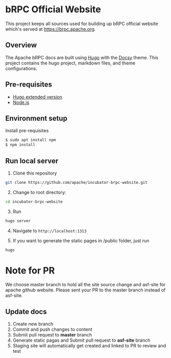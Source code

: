# bRPC Official Website
 
This project keeps all sources used for building up bRPC official website which's served at https://brpc.apache.org.

## Overview

The Apache bRPC docs are built using [Hugo](https://gohugo.io/) with the [Docsy](https://docsy.dev) theme.
This project contains the hugo project, markdown files, and theme configurations.

## Pre-requisites

- [Hugo extended version](https://gohugo.io/getting-started/installing)
- [Node.js](https://nodejs.org/en/)

## Environment setup

Install pre-requisites
```sh
$ sudo apt install npm
$ npm install
```

## Run local server


1. Clone this repository
```sh
git clone https://github.com/apache/incubator-brpc-website.git
```
2. Change to root directory: 
```sh
cd incubator-brpc-website
```
3. Run 
```sh
hugo server
```
4. Navigate to `http://localhost:1313`

5. If you want to generate the static pages in /public folder, just run
```sh
hugo
```

# Note for PR

We choose master branch to hold all the site source change and asf-site for apache github website.
Please sent your PR to the master branch instead of asf-site.

## Update docs
1. Create new branch
2. Commit and push changes to content
3. Submit pull request to **master** branch
4. Generate static pagas and Submit pull request to **asf-site** branch
5. Staging site will automatically get created and linked to PR to review and test
